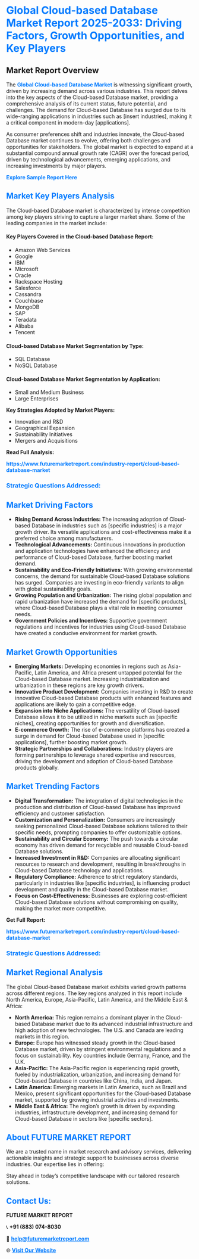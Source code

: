 <h1 style="color: #007BFF;">Global Cloud-based Database Market Report 2025-2033: Driving Factors, Growth Opportunities, and Key Players</h1>

<section id="overview">
<h2>Market Report Overview</h2>
<p>The <a href="https://www.futuremarketreport.com/industry-report/cloud-based-database-market" style="color: #007BFF; text-decoration: none;"><strong>Global Cloud-based Database Market</strong></a> is witnessing significant growth, driven by increasing demand across various industries. This report delves into the key aspects of the Cloud-based Database market, providing a comprehensive analysis of its current status, future potential, and challenges. The demand for Cloud-based Database has surged due to its wide-ranging applications in industries such as [insert industries], making it a critical component in modern-day [applications].</p>
<p>As consumer preferences shift and industries innovate, the Cloud-based Database market continues to evolve, offering both challenges and opportunities for stakeholders. The global market is expected to expand at a substantial compound annual growth rate (CAGR) over the forecast period, driven by technological advancements, emerging applications, and increasing investments by major players.</p>
</section>

<section id="overview">
<p><a href="https://www.futuremarketreport.com/request-sample/reportId=103644" style="color: #007BFF; text-decoration: none;"><strong>Explore Sample Report Here</strong></a></p>
</section>

<section id="key-players">
<h2 style="color: #007BFF;">Market Key Players Analysis</h2>
<p>The Cloud-based Database market is characterized by intense competition among key players striving to capture a larger market share. Some of the leading companies in the market include:</p>
<h4>Key Players Covered in the Cloud-based Database Report:</h4>
<ul><li>Amazon Web Services</li><li>Google</li><li>IBM</li><li>Microsoft</li><li>Oracle</li><li>Rackspace Hosting</li><li>Salesforce</li><li>Cassandra</li><li>Couchbase</li><li>MongoDB</li><li>SAP</li><li>Teradata</li><li>Alibaba</li><li>Tencent</li></ul>
<h4>Cloud-based Database Market Segmentation by Type:</h4>
<ul><li>SQL Database</li><li>NoSQL Database</li></ul>

<h4>Cloud-based Database Market Segmentation by Application:</h4>
<ul><li>Small and Medium Business</li><li>Large Enterprises</li></ul>
<p><strong>Key Strategies Adopted by Market Players:</strong></p>
<ul>
<li>Innovation and R&D</li>
<li>Geographical Expansion</li>
<li>Sustainability Initiatives</li>
<li>Mergers and Acquisitions</li>
</ul>
</section>

<section>
<p><strong>Read Full Analysis: </strong></p><a href="https://www.futuremarketreport.com/industry-report/cloud-based-database-market" style="color: #007BFF; text-decoration: none;"><strong>https://www.futuremarketreport.com/industry-report/cloud-based-database-market</strong></a>
<h3 style="color: #007BFF;">Strategic Questions Addressed:</h3>
</section>

<section id="driving-factors">
<h2 style="color: #007BFF;">Market Driving Factors</h2>
<ul>
<li><strong>Rising Demand Across Industries:</strong> The increasing adoption of Cloud-based Database in industries such as [specific industries] is a major growth driver. Its versatile applications and cost-effectiveness make it a preferred choice among manufacturers.</li>
<li><strong>Technological Advancements:</strong> Continuous innovations in production and application technologies have enhanced the efficiency and performance of Cloud-based Database, further boosting market demand.</li>
<li><strong>Sustainability and Eco-Friendly Initiatives:</strong> With growing environmental concerns, the demand for sustainable Cloud-based Database solutions has surged. Companies are investing in eco-friendly variants to align with global sustainability goals.</li>
<li><strong>Growing Population and Urbanization:</strong> The rising global population and rapid urbanization have increased the demand for [specific products], where Cloud-based Database plays a vital role in meeting consumer needs.</li>
<li><strong>Government Policies and Incentives:</strong> Supportive government regulations and incentives for industries using Cloud-based Database have created a conducive environment for market growth.</li>
</ul>
</section>

<section id="growth-opportunities">
<h2 style="color: #007BFF;">Market Growth Opportunities</h2>
<ul>
<li><strong>Emerging Markets:</strong> Developing economies in regions such as Asia-Pacific, Latin America, and Africa present untapped potential for the Cloud-based Database market. Increasing industrialization and urbanization in these regions are key growth drivers.</li>
<li><strong>Innovative Product Development:</strong> Companies investing in R&D to create innovative Cloud-based Database products with enhanced features and applications are likely to gain a competitive edge.</li>
<li><strong>Expansion into Niche Applications:</strong> The versatility of Cloud-based Database allows it to be utilized in niche markets such as [specific niches], creating opportunities for growth and diversification.</li>
<li><strong>E-commerce Growth:</strong> The rise of e-commerce platforms has created a surge in demand for Cloud-based Database used in [specific applications], further boosting market growth.</li>
<li><strong>Strategic Partnerships and Collaborations:</strong> Industry players are forming partnerships to leverage shared expertise and resources, driving the development and adoption of Cloud-based Database products globally.</li>
</ul>
</section>

<section id="trending-factors">
<h2 style="color: #007BFF;">Market Trending Factors</h2>
<ul>
<li><strong>Digital Transformation:</strong> The integration of digital technologies in the production and distribution of Cloud-based Database has improved efficiency and customer satisfaction.</li>
<li><strong>Customization and Personalization:</strong> Consumers are increasingly seeking personalized Cloud-based Database solutions tailored to their specific needs, prompting companies to offer customizable options.</li>
<li><strong>Sustainability and Circular Economy:</strong> The push towards a circular economy has driven demand for recyclable and reusable Cloud-based Database solutions.</li>
<li><strong>Increased Investment in R&D:</strong> Companies are allocating significant resources to research and development, resulting in breakthroughs in Cloud-based Database technology and applications.</li>
<li><strong>Regulatory Compliance:</strong> Adherence to strict regulatory standards, particularly in industries like [specific industries], is influencing product development and quality in the Cloud-based Database market.</li>
<li><strong>Focus on Cost-Effectiveness:</strong> Businesses are exploring cost-efficient Cloud-based Database solutions without compromising on quality, making the market more competitive.</li>
</ul>
</section>

<section>
<p><strong>Get Full Report: </strong></p><a href="https://www.futuremarketreport.com/industry-report/cloud-based-database-market" style="color: #007BFF; text-decoration: none;"><strong>https://www.futuremarketreport.com/industry-report/cloud-based-database-market</strong></a>
<h3 style="color: #007BFF;">Strategic Questions Addressed:</h3>
</section>


<section id="regional-analysis">
<h2 style="color: #007BFF;">Market Regional Analysis</h2>
<p>The global Cloud-based Database market exhibits varied growth patterns across different regions. The key regions analyzed in this report include North America, Europe, Asia-Pacific, Latin America, and the Middle East & Africa:</p>
<ul>
<li><strong>North America:</strong> This region remains a dominant player in the Cloud-based Database market due to its advanced industrial infrastructure and high adoption of new technologies. The U.S. and Canada are leading markets in this region.</li>
<li><strong>Europe:</strong> Europe has witnessed steady growth in the Cloud-based Database market, driven by stringent environmental regulations and a focus on sustainability. Key countries include Germany, France, and the U.K.</li>
<li><strong>Asia-Pacific:</strong> The Asia-Pacific region is experiencing rapid growth, fueled by industrialization, urbanization, and increasing demand for Cloud-based Database in countries like China, India, and Japan.</li>
<li><strong>Latin America:</strong> Emerging markets in Latin America, such as Brazil and Mexico, present significant opportunities for the Cloud-based Database market, supported by growing industrial activities and investments.</li>
<li><strong>Middle East & Africa:</strong> The region’s growth is driven by expanding industries, infrastructure development, and increasing demand for Cloud-based Database in sectors like [specific sectors].</li>
</ul>
</section>

<footer>
<h2 style="color: #007BFF;">About FUTURE MARKET REPORT</h2>
<p>We are a trusted name in market research and advisory services, delivering actionable insights and strategic support to businesses across diverse industries. Our expertise lies in offering:</p>

<p>Stay ahead in today’s competitive landscape with our tailored research solutions.</p>

<h2 style="color: #007BFF;">Contact Us:</h2>
<p><strong>FUTURE MARKET REPORT</strong></p>
<p>📞 <strong>+91 (883) 074-8030</strong></p>
<p>📧 <strong><a href="mailto:help@futuremarketreport.com" style="color: #007BFF;">help@futuremarketreport.com</a></strong></p>
<p>🌐 <strong><a href="https://www.futuremarketreport.com/" style="color: #007BFF;">Visit Our Website</a></strong></p>
</footer>